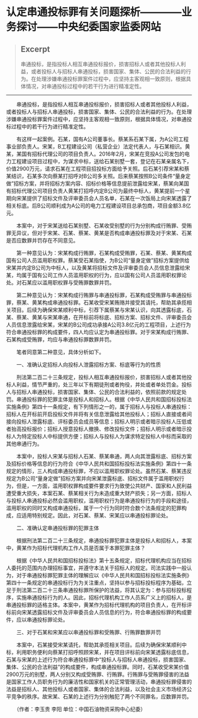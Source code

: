 
# 认定串通投标罪有关问题探析————业务探讨——中央纪委国家监委网站

> ## Excerpt
> 串通投标，是指投标人相互串通投标报价，损害招标人或者其他投标人利益，或者投标人与招标人串通投标，损害国家、集体、公民的合法利益的行为。在处理涉嫌串通投标罪案件过程中，应坚持主客观相一致原则，根据具体情况，对串通投标过程中的若干行为进行精准定性。

---
　　串通投标，是指投标人相互串通投标报价，损害招标人或者其他投标人利益，或者投标人与招标人串通投标，损害国家、集体、公民的合法利益的行为。在处理涉嫌串通投标罪案件过程中，应坚持主客观相一致原则，根据具体情况，对串通投标过程中的若干行为进行精准定性。

　　有这样一起案例。石某，国有A公司董事长。蔡某系石某下属，为A公司工程事业部负责人。宋某，B工程建设公司（私营企业）法定代表人，与石某相识。黄某，某国有招标代理公司的项目负责人。2016年2月，宋某在竞投A公司发包的电力工程建设项目过程中，为谋求中标，送给石某别墅一套，登记在石某亲属名下，价值2900万元，请求石某在工程项目招投标方面给予关照。后石某引荐宋某和蔡某结识，石某多次向蔡某打招呼对B公司多关照。后来蔡某按照B公司条件“量身定做”招标方案，并将招标方案内容、招标价格等信息提前泄露给宋某，蔡某向某国有招标代理公司项目负责人黄某打招呼内定B公司为最终中标人，黄某提前一个星期向宋某提供了招标文件及评审委员会人员名单，石某在一次饭局上向宋某透露了相关标底。后B公司顺利成为A公司的电力工程建设项目总承包商，项目金额3.8亿元。

　　本案中，对于宋某送给石某别墅、石某收受别墅的行为分别构成行贿罪、受贿罪无异议，但对于宋某、石某、蔡某、黄某是否构成串通投标罪及对于宋某、石某是否应数罪并罚存在不同意见。

　　第一种意见认为：宋某构成行贿罪，石某构成受贿罪，石某、蔡某、黄某构成国有公司人员滥用职权罪。蔡某受石某指使，为B公司“量身定做”招标方案提供给宋某并内定B公司为中标人，以及黄某将招标文件及评审委员会人员信息泄露给宋某，均属于国有公司工作人员滥用职权的行为，应以国有公司人员滥用职权罪论处。对石某应以滥用职权罪与受贿罪数罪并罚。

　　第二种意见认为：宋某构成行贿罪与串通投标罪，石某构成受贿罪与串通投标罪，蔡某、黄某构成串通投标罪。石某收受宋某贿赂并接受其请托，帮助其承揽相关项目。后续为确保宋某顺利中标，引荐下属蔡某与宋某认识，向其透露标底，石某、蔡某、黄某与宋某串通，在开标前将标底、招标方案、招标文件、评审委员会人员信息泄露给宋某，宋某的B公司成功承接A公司3.8亿元的工程项目，上述行为符合串通投标罪的构成要件，四人均应认定为串通投标罪。对于宋某构成行贿罪、石某构成受贿罪，均应与串通投标罪数罪并罚。

　　笔者同意第二种意见，具体分析如下。

　　一、准确认定招标人向投标人泄露招标方案、标底等行为的性质

　　刑法第二百二十三条规定，投标人相互串通投标报价，损害招标人或者其他投标人利益，情节严重的，处三年以下有期徒刑或者拘役，并处或者单处罚金。投标人与招标人串通投标，损害国家、集体、公民的合法利益的，依照前款的规定处罚。串通投标罪的犯罪主体是投标人和招标人。根据《中华人民共和国招标投标法实施条例》第四十一条规定，有下列情形之一的，属于招标人与投标人串通投标：招标人在开标前开启投标文件并将有关信息泄露给其他投标人；招标人直接或者间接向投标人泄露标底、评标委员会成员等信息；招标人明示或者暗示投标人压低或者抬高投标报价；招标人授意投标人撤换、修改投标文件；招标人明示或者暗示投标人为特定投标人中标提供方便；招标人与投标人为谋求特定投标人中标而采取的其他串通行为。

　　本案中，投标人宋某与招标人石某、蔡某串通，两人向其泄露标底、招标方案及招标价格等信息的行为符合《中华人民共和国招标投标法实施条例》第四十一条规定的情形，三人构成串通投标罪，不应以滥用职权罪论处。虽然石某、蔡某违反规定为B公司“量身定做”招标方案并向宋某泄露标底、招标文件属于滥用职权行为，但是，一方面，滥用职权罪构成要件要求行为致使公共财产、国家和人民利益遭受重大损失，本案石某、蔡某相关行为未造成重大财产损失；另一方面，招标人与投标人串通投标必然会滥用职权，滥用职权行为是串通投标行为的手段和途径，滥用职权的同时又构成串通投标，属于一个行为同时符合数个法条规定的犯罪构成，应适用特别规定。因此，对石某、蔡某、宋某应以串通投标罪论处。

　　二、准确认定串通投标罪的犯罪主体

　　根据刑法第二百二十三条规定，串通投标罪犯罪主体是投标人和招标人，本案中，黄某作为招标代理机构工作人员是否属于本罪犯罪主体？

　　根据《中华人民共和国招标投标法》第十五条规定，招标代理机构应当在招标人委托的范围内办理招标事宜，并遵守本法关于招标人的规定。司法实践中一般认为，对于串通投标罪犯罪主体的理解应以《中华人民共和国招标投标法实施条例》第四十一条规定的串通投标行为为关注重点，坚持以参与招标投标程序为基础，立足于刑法第二百二十三条串通投标罪所保护的法益，将其认定为：参与招标投标程序，实施串通投标行为的人。因此，招标代理机构工作人员系广义上的招标人，是串通投标罪的适格主体。本案中，黄某作为招标代理机构的项目负责人，在开标评标前向宋某透露招标文件及评审委员会人员信息的行为，符合串通投标罪的构成要件，应以串通投标罪论处。

　　三、对于石某和宋某应以串通投标罪和受贿罪、行贿罪数罪并罚

　　本案中，石某接受宋某请托，帮助其承揽相关项目。后续为确保宋某顺利中标，利用职务便利向蔡某打招呼照顾宋某，并在项目评标前向宋某透露标底信息，石某与宋某的上述行为符合串通投标罪中“投标人与招标人串通投标，损害国家、集体、公民的合法利益”的构成要件，构成串通投标罪。同时，石某收受宋某价值2900万元的别墅，两人分别又构成受贿罪、行贿罪。行贿罪与受贿罪侵害的法益是国家工作人员职务行为的廉洁性和国家机关的正常管理活动，串通投标罪侵害的法益是招标人、其他投标人或者国家、集体的合法利益，以及社会主义市场经济公平竞争的秩序。故宋某、石某的上述行为分别触犯了两个不同罪名，应数罪并罚。

　　（作者：李玉贵 李阳 单位：中国石油物资采购中心纪委）
